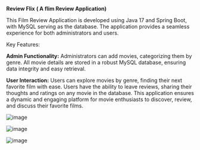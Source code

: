 **Review Flix** **( A flim Review Application)**

This Film Review Application is developed using Java 17 and Spring Boot, with MySQL serving as the database. The application provides a seamless experience for both administrators and users.

Key Features:

**Admin Functionality:**
Administrators can add movies, categorizing them by genre.
All movie details are stored in a robust MySQL database, ensuring data integrity and easy retrieval.

**User Interaction:**
Users can explore movies by genre, finding their next favorite film with ease.
Users have the ability to leave reviews, sharing their thoughts and ratings on any movie in the database.
This application ensures a dynamic and engaging platform for movie enthusiasts to discover, review, and discuss their favorite films.


![image](https://github.com/user-attachments/assets/00a86b19-7a38-4be4-b36d-bdf66813edc0)

![image](https://github.com/user-attachments/assets/d7c0da59-6ec4-4159-907b-05f59c6c9ca1)

![image](https://github.com/user-attachments/assets/97e9fb68-4cee-47ba-9545-40ac06b84be8)






